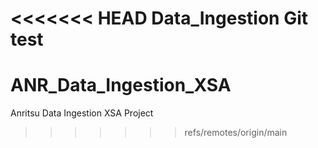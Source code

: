 <<<<<<< HEAD
Data_Ingestion Git
test
=======
# ANR_Data_Ingestion_XSA
Anritsu Data Ingestion XSA Project
>>>>>>> refs/remotes/origin/main
